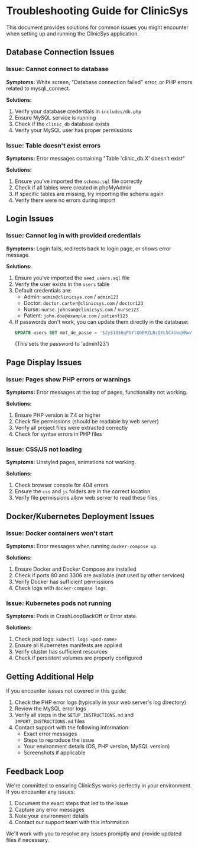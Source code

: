 # Troubleshooting Guide for ClinicSys

This document provides solutions for common issues you might encounter when setting up and running the ClinicSys application.

## Database Connection Issues

### Issue: Cannot connect to database
**Symptoms:** White screen, "Database connection failed" error, or PHP errors related to mysqli_connect.

**Solutions:**
1. Verify your database credentials in `includes/db.php`
2. Ensure MySQL service is running
3. Check if the `clinic_db` database exists
4. Verify your MySQL user has proper permissions

### Issue: Table doesn't exist errors
**Symptoms:** Error messages containing "Table 'clinic_db.X' doesn't exist"

**Solutions:**
1. Ensure you've imported the `schema.sql` file correctly
2. Check if all tables were created in phpMyAdmin
3. If specific tables are missing, try importing the schema again
4. Verify there were no errors during import

## Login Issues

### Issue: Cannot log in with provided credentials
**Symptoms:** Login fails, redirects back to login page, or shows error message.

**Solutions:**
1. Ensure you've imported the `seed_users.sql` file
2. Verify the user exists in the `users` table
3. Default credentials are:
   - Admin: `admin@clinicsys.com` / `admin123`
   - Doctor: `doctor.carter@clinicsys.com` / `doctor123`
   - Nurse: `nurse.johnson@clinicsys.com` / `nurse123`
   - Patient: `john.doe@example.com` / `patient123`
4. If passwords don't work, you can update them directly in the database:
   ```sql
   UPDATE users SET mot_de_passe = '$2y$10$6qPSYlQGEMZLBzQYL5C4UeqVRw/dBMJHMEmtS5tG0hmXiguQ1IzAa' WHERE email = 'admin@clinicsys.com';
   ```
   (This sets the password to 'admin123')

## Page Display Issues

### Issue: Pages show PHP errors or warnings
**Symptoms:** Error messages at the top of pages, functionality not working.

**Solutions:**
1. Ensure PHP version is 7.4 or higher
2. Check file permissions (should be readable by web server)
3. Verify all project files were extracted correctly
4. Check for syntax errors in PHP files

### Issue: CSS/JS not loading
**Symptoms:** Unstyled pages, animations not working.

**Solutions:**
1. Check browser console for 404 errors
2. Ensure the `css` and `js` folders are in the correct location
3. Verify file permissions allow web server to read these files

## Docker/Kubernetes Deployment Issues

### Issue: Docker containers won't start
**Symptoms:** Error messages when running `docker-compose up`.

**Solutions:**
1. Ensure Docker and Docker Compose are installed
2. Check if ports 80 and 3306 are available (not used by other services)
3. Verify Docker has sufficient permissions
4. Check logs with `docker-compose logs`

### Issue: Kubernetes pods not running
**Symptoms:** Pods in CrashLoopBackOff or Error state.

**Solutions:**
1. Check pod logs: `kubectl logs <pod-name>`
2. Ensure all Kubernetes manifests are applied
3. Verify cluster has sufficient resources
4. Check if persistent volumes are properly configured

## Getting Additional Help

If you encounter issues not covered in this guide:

1. Check the PHP error logs (typically in your web server's log directory)
2. Review the MySQL error logs
3. Verify all steps in the `SETUP_INSTRUCTIONS.md` and `IMPORT_INSTRUCTIONS.md` files
4. Contact support with the following information:
   - Exact error messages
   - Steps to reproduce the issue
   - Your environment details (OS, PHP version, MySQL version)
   - Screenshots if applicable

## Feedback Loop

We're committed to ensuring ClinicSys works perfectly in your environment. If you encounter any issues:

1. Document the exact steps that led to the issue
2. Capture any error messages
3. Note your environment details
4. Contact our support team with this information

We'll work with you to resolve any issues promptly and provide updated files if necessary.
